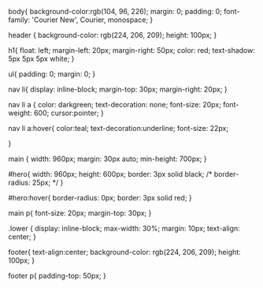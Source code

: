 body{
    background-color:rgb(104, 96, 226);
    margin: 0; 
    padding: 0;
    font-family: 'Courier New', Courier, monospace;
}

header {
    background-color: rgb(224, 206, 209);
    height: 100px;
}

h1{
    float: left;
    margin-left: 20px;
    margin-right: 50px;
    color: red;
    text-shadow: 5px 5px 5px white;
}

ul{
    padding: 0;
    margin: 0;
}

nav li{
    display: inline-block;
    margin-top: 30px;
    margin-right: 20px;
}

nav li a {
    color: darkgreen;
    text-decoration: none;
    font-size: 20px;
    font-weight: 600;
    cursor:pointer;
}

nav li a:hover{
    color:teal;
    text-decoration:underline;
    font-size: 22px;
    
}

main {
    width: 960px;
    margin: 30px auto;
    min-height: 700px;
}

#hero{
    width: 960px;
    height: 600px;
    border: 3px solid black;
    /* border-radius: 25px; */
}

#hero:hover{
    border-radius: 0px;
    border: 3px solid red;
}

main p{
    font-size: 20px;
    margin-top: 30px;
}

.lower {
    display: inline-block;
    max-width: 30%;
    margin: 10px;
    text-align: center;
}

footer{
    text-align:center;
    background-color: rgb(224, 206, 209);
    height: 100px;
}

footer p{
    padding-top: 50px;
}
